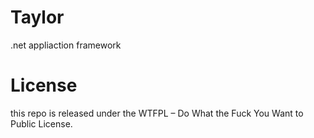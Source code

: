 # Taylor
.net appliaction framework

# License
this repo is released under the WTFPL – Do What the Fuck You Want to Public License.
